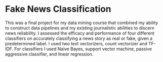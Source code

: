 # Fake News Classification

This was a final project for my data mining course that combined my ability to construct data pipelines and my existing journalistic abilities to discern news reliability. I assessed the efficacy and performance of four different classifiers on accurately classifying a news story as real or fake, given a predetermined label. I used two text vectorizers, count vectorizer and TF-IDF. For classifiers I used Naive Bayes, support vector machine, passive aggressive classifier, 
and linear regression. 
